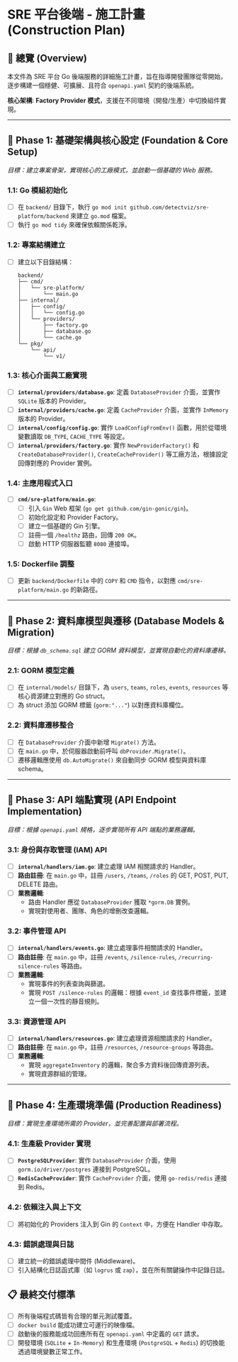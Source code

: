 # SRE 平台後端 - 施工計畫 (Construction Plan)

## 🎯 總覽 (Overview)
本文件為 SRE 平台 Go 後端服務的詳細施工計畫，旨在指導開發團隊從零開始，逐步構建一個穩健、可擴展、且符合 `openapi.yaml` 契約的後端系統。

**核心架構**: **Factory Provider 模式**，支援在不同環境（開發/生產）中切換組件實現。

---

## 🚀 Phase 1: 基礎架構與核心設定 (Foundation & Core Setup)
*目標：建立專案骨架，實現核心的工廠模式，並啟動一個基礎的 Web 服務。*

### 1.1: Go 模組初始化
- [ ] 在 `backend/` 目錄下，執行 `go mod init github.com/detectviz/sre-platform/backend` 來建立 `go.mod` 檔案。
- [ ] 執行 `go mod tidy` 來確保依賴關係乾淨。

### 1.2: 專案結構建立
- [ ] 建立以下目錄結構：
  ```
  backend/
  ├── cmd/
  │   └── sre-platform/
  │       └── main.go
  ├── internal/
  │   ├── config/
  │   │   └── config.go
  │   └── providers/
  │       ├── factory.go
  │       ├── database.go
  │       └── cache.go
  └── pkg/
      └── api/
          └── v1/
  ```

### 1.3: 核心介面與工廠實現
- [ ] **`internal/providers/database.go`**: 定義 `DatabaseProvider` 介面，並實作 `SQLite` 版本的 Provider。
- [ ] **`internal/providers/cache.go`**: 定義 `CacheProvider` 介面，並實作 `InMemory` 版本的 Provider。
- [ ] **`internal/config/config.go`**: 實作 `LoadConfigFromEnv()` 函數，用於從環境變數讀取 `DB_TYPE`, `CACHE_TYPE` 等設定。
- [ ] **`internal/providers/factory.go`**: 實作 `NewProviderFactory()` 和 `CreateDatabaseProvider()`, `CreateCacheProvider()` 等工廠方法，根據設定回傳對應的 Provider 實例。

### 1.4: 主應用程式入口
- [ ] **`cmd/sre-platform/main.go`**:
  - [ ] 引入 `Gin` Web 框架 (`go get github.com/gin-gonic/gin`)。
  - [ ] 初始化設定和 Provider Factory。
  - [ ] 建立一個基礎的 Gin 引擎。
  - [ ] 註冊一個 `/healthz` 路由，回傳 `200 OK`。
  - [ ] 啟動 HTTP 伺服器監聽 `8080` 連接埠。

### 1.5: Dockerfile 調整
- [ ] 更新 `backend/Dockerfile` 中的 `COPY` 和 `CMD` 指令，以對應 `cmd/sre-platform/main.go` 的新路徑。

---

## 🚀 Phase 2: 資料庫模型與遷移 (Database Models & Migration)
*目標：根據 `db_schema.sql` 建立 GORM 資料模型，並實現自動化的資料庫遷移。*

### 2.1: GORM 模型定義
- [ ] 在 `internal/models/` 目錄下，為 `users`, `teams`, `roles`, `events`, `resources` 等核心資源建立對應的 Go struct。
- [ ] 為 struct 添加 GORM 標籤 (`gorm:"..."`) 以對應資料庫欄位。

### 2.2: 資料庫遷移整合
- [ ] 在 `DatabaseProvider` 介面中新增 `Migrate()` 方法。
- [ ] 在 `main.go` 中，於伺服器啟動前呼叫 `dbProvider.Migrate()`。
- [ ] 遷移邏輯應使用 `db.AutoMigrate()` 來自動同步 GORM 模型與資料庫 schema。

---

## 🚀 Phase 3: API 端點實現 (API Endpoint Implementation)
*目標：根據 `openapi.yaml` 規格，逐步實現所有 API 端點的業務邏輯。*

### 3.1: 身份與存取管理 (IAM) API
- [ ] **`internal/handlers/iam.go`**: 建立處理 IAM 相關請求的 Handler。
- [ ] **路由註冊**: 在 `main.go` 中，註冊 `/users`, `/teams`, `/roles` 的 GET, POST, PUT, DELETE 路由。
- [ ] **業務邏輯**:
  - 路由 Handler 應從 `DatabaseProvider` 獲取 `*gorm.DB` 實例。
  - 實現對使用者、團隊、角色的增刪改查邏輯。

### 3.2: 事件管理 API
- [ ] **`internal/handlers/events.go`**: 建立處理事件相關請求的 Handler。
- [ ] **路由註冊**: 在 `main.go` 中，註冊 `/events`, `/silence-rules`, `/recurring-silence-rules` 等路由。
- [ ] **業務邏輯**:
  - 實現事件的列表查詢與篩選。
  - 實現 `POST /silence-rules` 的邏輯：根據 `event_id` 查找事件標籤，並建立一個一次性的靜音規則。

### 3.3: 資源管理 API
- [ ] **`internal/handlers/resources.go`**: 建立處理資源相關請求的 Handler。
- [ ] **路由註冊**: 在 `main.go` 中，註冊 `/resources`, `/resource-groups` 等路由。
- [ ] **業務邏輯**:
  - 實現 `aggregateInventory` 的邏輯，聚合多方資料後回傳資源列表。
  - 實現資源群組的管理。

---

## 🚀 Phase 4: 生產環境準備 (Production Readiness)
*目標：實現生產環境所需的 Provider，並完善配置與部署流程。*

### 4.1: 生產級 Provider 實現
- [ ] **`PostgreSQLProvider`**: 實作 `DatabaseProvider` 介面，使用 `gorm.io/driver/postgres` 連接到 PostgreSQL。
- [ ] **`RedisCacheProvider`**: 實作 `CacheProvider` 介面，使用 `go-redis/redis` 連接到 Redis。

### 4.2: 依賴注入與上下文
- [ ] 將初始化的 Providers 注入到 Gin 的 `Context` 中，方便在 Handler 中存取。

### 4.3: 錯誤處理與日誌
- [ ] 建立統一的錯誤處理中間件 (Middleware)。
- [ ] 引入結構化日誌函式庫（如 `logrus` 或 `zap`），並在所有關鍵操作中記錄日誌。

## 📋 最終交付標準
- [ ] 所有後端程式碼皆有合理的單元測試覆蓋。
- [ ] `docker build` 能成功建立可運行的映像檔。
- [ ] 啟動後的服務能成功回應所有在 `openapi.yaml` 中定義的 `GET` 請求。
- [ ] 開發環境 (`SQLite` + `In-Memory`) 和生產環境 (`PostgreSQL` + `Redis`) 的切換能透過環境變數正常工作。
